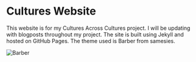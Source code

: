 # Cultures Website

This website is for my Cultures Across Cultures project. I will be updating with blogposts throughout my project. The site is built using Jekyll and hosted on GitHub Pages. The theme used is Barber from samesies.

![Barber](https://raw.githubusercontent.com/samesies/barber-jekyll/master/barber.jpg "Barber")


